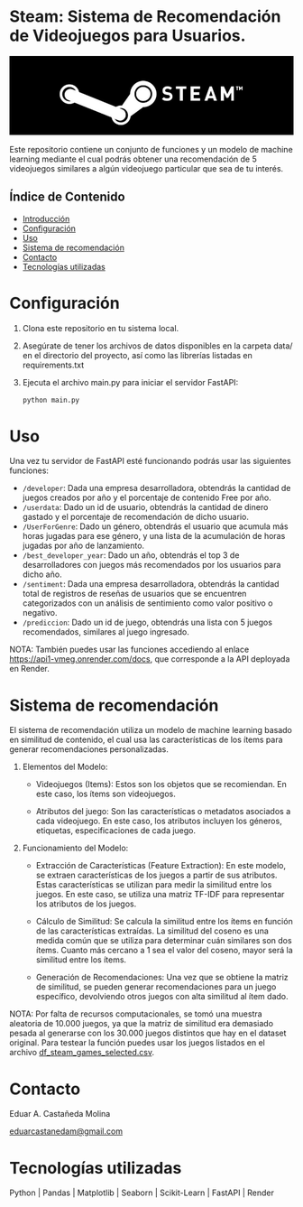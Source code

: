 # Steam: Sistema de Recomendación de Videojuegos para Usuarios.
![](./img/steam.jpg)

Este repositorio contiene un conjunto de funciones y un modelo de machine learning mediante el cual podrás obtener una recomendación de 5 videojuegos similares a algún videojuego particular que sea de tu interés.

## Índice de Contenido
- [Introducción](#introducción)
- [Configuración](#configuración)
- [Uso](#uso)
- [Sistema de recomendación](#recomendación)
- [Contacto](#contacto)
- [Tecnologías utilizadas](#tecnologías)

# Configuración
1. Clona este repositorio en tu sistema local.

2. Asegúrate de tener los archivos de datos disponibles en la carpeta data/ en el directorio del proyecto, así como las librerías listadas en requirements.txt

3. Ejecuta el archivo main.py para iniciar el servidor FastAPI:
   ```python
   python main.py

# Uso
Una vez tu servidor de FastAPI esté funcionando podrás usar las siguientes funciones:
* `/developer`: Dada una empresa desarrolladora, obtendrás la cantidad de juegos creados por año y el porcentaje de contenido Free por año.
* `/userdata`: Dado un id de usuario, obtendrás la cantidad de dinero gastado y el porcentaje de recomendación de dicho usuario.
* `/UserForGenre`: Dado un género, obtendrás el usuario que acumula más horas jugadas para ese género, y una lista de la acumulación de horas jugadas por año de lanzamiento.
* `/best_developer_year`: Dado un año, obtendrás el top 3 de desarrolladores con juegos más recomendados por los usuarios para dicho año.
* `/sentiment`: Dada una empresa desarrolladora, obtendrás la cantidad total de registros de reseñas de usuarios que se encuentren categorizados con un análisis de sentimiento como valor positivo o negativo.
* `/prediccion`: Dado un id de juego, obtendrás una lista con 5 juegos recomendados, similares al juego ingresado.

NOTA: También puedes usar las funciones accediendo al enlace https://api1-vmeg.onrender.com/docs, que corresponde a la API deployada en Render.

# Sistema de recomendación
El sistema de recomendación utiliza un modelo de machine learning basado en similitud de contenido, el cual usa las características de los ítems para generar recomendaciones personalizadas.

1. Elementos del Modelo:

   - Videojuegos (Items): Estos son los objetos que se recomiendan. En este caso, los ítems son videojuegos.

   - Atributos del juego: Son las características o metadatos asociados a cada videojuego. En este caso, los atributos incluyen los géneros, etiquetas, especificaciones de cada juego.

2. Funcionamiento del Modelo:

   - Extracción de Características (Feature Extraction): En este modelo, se extraen características de los juegos a partir de sus atributos. Estas características se utilizan para medir la similitud entre los juegos. En este caso, se utiliza una matriz TF-IDF para representar los atributos de los juegos.

   - Cálculo de Similitud: Se calcula la similitud entre los ítems en función de las características extraídas. La similitud del coseno es una medida común que se utiliza para determinar cuán similares son dos ítems. Cuanto más cercano a 1 sea el valor del coseno, mayor será la similitud entre los ítems.

   - Generación de Recomendaciones: Una vez que se obtiene la matriz de similitud, se pueden generar recomendaciones para un juego específico, devolviendo otros juegos con alta similitud al ítem dado.

NOTA: Por falta de recursos computacionales, se tomó una muestra aleatoria de 10.000 juegos, ya que la matriz de similitud era demasiado pesada al generarse con los 30.000 juegos distintos que hay en el dataset original. Para testear la función puedes usar los juegos listados en el archivo [df_steam_games_selected.csv](./data/df_steam_games_selected.csv).

# Contacto
Eduar A. Castañeda Molina

eduarcastanedam@gmail.com

# Tecnologías utilizadas
Python | Pandas | Matplotlib | Seaborn | Scikit-Learn | FastAPI | Render
